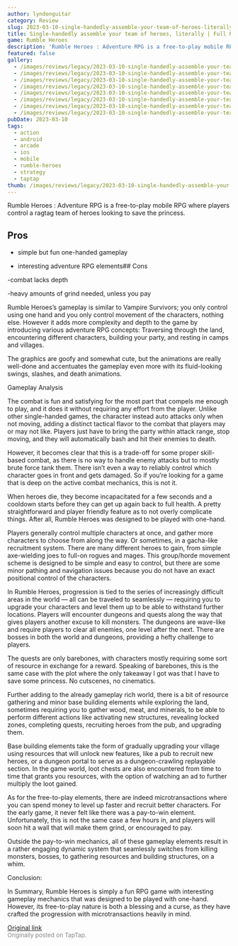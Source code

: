 ```yaml
---
author: lyndonguitar
category: Review
slug: 2023-03-10-single-handedly-assemble-your-team-of-heroes-literally-full-review-rumble-heroes
title: Single-handedly assemble your team of heroes, literally | Full Review - Rumble Heroes
game: Rumble Heroes
description: 'Rumble Heroes : Adventure RPG is a free-to-play mobile RPG where players control a ragtag team of heroes looking to save the princess.'
featured: false
gallery:
  - /images/reviews/legacy/2023-03-10-single-handedly-assemble-your-team-of-heroes-literally--full-review---rumble-heroes-0.avif
  - /images/reviews/legacy/2023-03-10-single-handedly-assemble-your-team-of-heroes-literally--full-review---rumble-heroes-1.avif
  - /images/reviews/legacy/2023-03-10-single-handedly-assemble-your-team-of-heroes-literally--full-review---rumble-heroes-2.avif
  - /images/reviews/legacy/2023-03-10-single-handedly-assemble-your-team-of-heroes-literally--full-review---rumble-heroes-3.avif
  - /images/reviews/legacy/2023-03-10-single-handedly-assemble-your-team-of-heroes-literally--full-review---rumble-heroes-4.avif
  - /images/reviews/legacy/2023-03-10-single-handedly-assemble-your-team-of-heroes-literally--full-review---rumble-heroes-5.avif
  - /images/reviews/legacy/2023-03-10-single-handedly-assemble-your-team-of-heroes-literally--full-review---rumble-heroes-6.avif
  - /images/reviews/legacy/2023-03-10-single-handedly-assemble-your-team-of-heroes-literally--full-review---rumble-heroes-7.avif
pubDate: 2023-03-10
tags:
  - action
  - android
  - arcade
  - ios
  - mobile
  - rumble-heroes
  - strategy
  - taptap
thumb: /images/reviews/legacy/2023-03-10-single-handedly-assemble-your-team-of-heroes-literally--full-review---rumble-heroes-0.avif
---
```


Rumble Heroes : Adventure RPG is a free-to-play mobile RPG where players control a ragtag team of heroes looking to save the princess.




## Pros



- simple but fun one-handed gameplay


- interesting adventure RPG elements## Cons


-combat lacks depth

-heavy amounts of grind needed, unless you pay

Rumble Heroes’s gameplay is similar to Vampire Survivors; you only control using one hand and you only control movement of the characters, nothing else. However it adds more complexity and depth to the game by introducing various adventure RPG concepts: Traversing through the land, encountering different characters, building your party, and resting in camps and villages.

The graphics are goofy and somewhat cute, but the animations are really well-done and accentuates the gameplay even more with its fluid-looking swings, slashes, and death animations.

Gameplay Analysis

The combat is fun and satisfying for the most part that compels me enough to play, and it does it without requiring any effort from the player. Unlike other single-handed games, the character instead auto attacks only when not moving, adding a distinct tactical flavor to the combat that players may or may not like.  Players just have to bring the party within attack range, stop moving, and they will automatically bash and hit their enemies to death.

However, it becomes clear that this is a trade-off for some proper skill-based combat, as there is no way to handle enemy attacks but to mostly brute force tank them. There isn’t even a way to reliably control which character goes in front and gets damaged. So if you’re looking for a game that is deep on the active combat mechanics, this is not it.

When heroes die, they become incapacitated for a few seconds and a cooldown starts before they can get up again back to full health. A pretty straightforward and player friendly feature as to not overly complicate things. After all, Rumble Heroes was designed to be played with one-hand.

Players generally control multiple characters at once, and gather more characters to choose from along the way. Or sometimes, in a gacha-like recruitment system. There are many different heroes to gain, from simple axe-wielding joes to full-on rogues and mages.  This group/horde movement scheme is designed to be simple and easy to control, but there are some minor pathing and navigation issues because you do not have an exact positional control of the characters.

In Rumble Heroes, progression is tied to the series of increasingly difficult areas in the world — all can be traveled to seamlessly — requiring you to upgrade your characters and level them up to be able to withstand further locations. Players will encounter dungeons and quests along the way that gives players another excuse to kill monsters. The dungeons are wave-like and require players to clear all enemies, one level after the next. There are bosses in both the world and dungeons, providing a hefty challenge to players.

The quests are only barebones, with characters mostly requiring some sort of resource in exchange for a reward. Speaking of barebones, this is the same case with the plot where the only takeaway I got was that I have to save some princess. No cutscenes, no cinematics.

Further adding to the already gameplay rich world, there is a bit of resource gathering and minor base building elements while exploring the land, sometimes requiring you to gather wood, meat, and minerals, to be able to perform different actions like activating new structures, revealing locked zones, completing quests, recruiting heroes from the pub, and upgrading them.

Base building elements take the form of gradually upgrading your village using resources that will unlock new features, like a pub to recruit new heroes, or a dungeon portal to serve as a dungeon-crawling replayable section.  In the game world, loot chests are also encountered from time to time that grants you resources, with the option of watching an ad to further multiply the loot gained.

As for the free-to-play elements, there are indeed microtransactions where you can spend money to level up faster and recruit better characters. For the early game, it never felt like there was a pay-to-win element. Unfortunately, this is not the same case a few hours in, and players will soon hit a wall that will make them grind, or encouraged to pay.

Outside the pay-to-win mechanics, all of these gameplay elements result in a rather engaging dynamic system that seamlessly switches from killing monsters, bosses, to gathering resources and building structures, on a whim.

Conclusion:

In Summary, Rumble Heroes is simply a fun RPG game with interesting gameplay mechanics that was designed to be played with one-hand. However, its free-to-play nature is both a blessing and a curse, as they have crafted the progression with microtransactions heavily in mind.

[Original link](https://www.taptap.io/post/4757983)<br><span style="font-size: 0.95em; color: #888;">Originally posted on TapTap.</span>